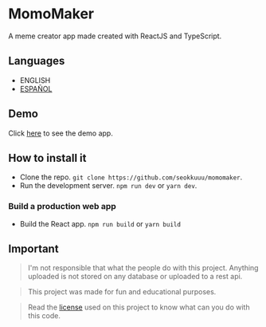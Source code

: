 # MomoMaker

A meme creator app made created with ReactJS and TypeScript.

## Languages

- ENGLISH
- [ESPAÑOL](./SP_README.md)

## Demo

Click [here](https://momomaker.vercel.app) to see the demo app.

## How to install it

- Clone the repo. `git clone https://github.com/seokkuuu/momomaker`.
- Run the development server. `npm run dev` or `yarn dev`.

### Build a production web app

- Build the React app. `npm run build` or `yarn build`

## Important

> I'm not responsible that what the people do with this project. Anything uploaded is not stored on any database or uploaded to a rest api.

> This project was made for fun and educational purposes.

> Read the [license](./LICENSE) used on this project to know what can you do with this code.
